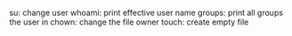 su: change user
whoami: print effective user name
groups: print all groups the user in
chown: change the file owner
touch: create empty file

